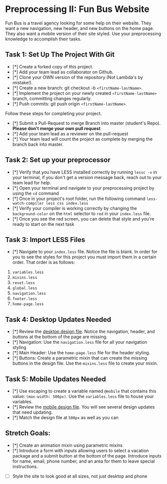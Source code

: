 # Preprocessing II: Fun Bus Website

Fun Bus is a travel agency looking for some help on their website.  They want a new navigation, new header, and new buttons on the home page. They also want a mobile version of their site styled.  Use your preprocessing knowledge to accomplish their tasks.

## Task 1: Set Up The Project With Git

- [*] Create a forked copy of this project.
- [*] Add your team lead as collaborator on Github.
- [*] Clone your OWN version of the repository (Not Lambda's by mistake!).
- [*] Create a new branch: git checkout -b `<firstName-lastName>`.
- [*] Implement the project on your newly created `<firstName-lastName>` branch, committing changes regularly.
- [*] Push commits: git push origin `<firstName-lastName>`.
 
Follow these steps for completing your project.

- [*] Submit a Pull-Request to merge <firstName-lastName> Branch into master (student's  Repo). **Please don't merge your own pull request**
- [*] Add your team lead as a reviewer on the pull-request
- [*] Your team lead will count the project as complete by merging the branch back into master.

## Task 2: Set up your preprocessor
* [*] Verify that you have LESS installed correctly by running `lessc -v` in your terminal, if you don't get a version message back, reach out to your team lead for help.
* [*] Open your terminal and navigate to your preprocessing project by using the `cd` command
* [*] Once in your project's root folder, run the following command `less-watch-compiler less css index.less`
* [*] Verify your compiler is working correctly by changing the `background-color` on the `html` selector to `red` in your `index.less` file.
* [*] Once you see the red screen, you can delete that style and you're ready to start on the next task

## Task 3: Import LESS Files

* [*] Navigate to your `index.less` file. Notice the file is blank.  In order for you to see the styles for this project you must import them in a certain order.  That order is as follows:

1. `variables.less`
2. `mixins.less`
3. `reset.less`
4. `global.less`
5. `navigation.less`
6. `footer.less`
7. `home-page.less`


## Task 4: Desktop Updates Needed
* [*] Review the [desktop design file](design-files/fun-bus-desktop.png).  Notice the navigation, header, and buttons at the bottom of the page are missing.
* [*] Navigation: Use the `navigation.less` file for all your navigation styling
* [*] Main Header: Use the `home-page.less` file for the header styling.
* [*] Buttons: Create a parametric mixin that can create the missing buttons in the design file. Use the `mixins.less` file to create your mixin.


## Task 5: Mobile Updates Needed
* [*] Use escaping to create a variable named `@mobile` that contains this value: `(max-width: 500px)`.  Use the `variables.less` file to house your variables.
* [*] Review the [mobile design file](design-files/fun-bus-mobile.png). You will see several design updates that need updating. 
* [*] Match the design file at `500px` as well as you can 

## Stretch Goals: 
* [*] Create an animation mixin using parametric mixins
* [*] Introduce a form with inputs allowing users to select a vacation package and a submit button at the bottom of the page. Introduce inputs for name, email, phone number, and an area for them to leave special instructions. 
* [ ] Style the site to look good at all sizes, not just desktop and phone



